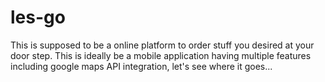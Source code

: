 # les-go
This is supposed to be a online platform to order stuff you desired at your door step. This is ideally be a mobile application having multiple features including google maps API integration, let's see where it goes...
